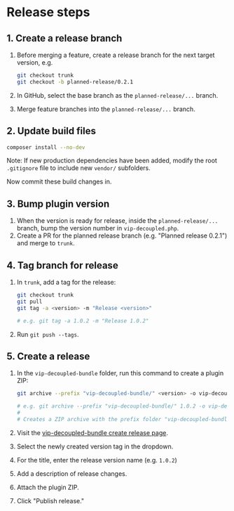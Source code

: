 # Release steps

## 1. Create a release branch

1. Before merging a feature, create a release branch for the next target version, e.g.

   ```bash
   git checkout trunk
   git checkout -b planned-release/0.2.1
   ```

2. In GitHub, select the base branch as the `planned-release/...` branch.
3. Merge feature branches into the `planned-release/...` branch.

## 2. Update build files

```bash
composer install --no-dev
```

Note: If new production dependencies have been added, modify the root `.gitignore` file to include new `vendor/` subfolders.

Now commit these build changes in.

## 3. Bump plugin version

1. When the version is ready for release, inside the `planned-release/...` branch, bump the version number in `vip-decoupled.php`.
2. Create a PR for the planned release branch (e.g. "Planned release 0.2.1") and merge to `trunk`.

## 4. Tag branch for release

1. In `trunk`, add a tag for the release:

   ```bash
   git checkout trunk
   git pull
   git tag -a <version> -m "Release <version>"

   # e.g. git tag -a 1.0.2 -m "Release 1.0.2"
   ```

2. Run `git push --tags`.

## 5. Create a release

1. In the `vip-decoupled-bundle` folder, run this command to create a plugin ZIP:

   ```bash
   git archive --prefix "vip-decoupled-bundle/" <version> -o vip-decoupled-bundle-<version>.zip

   # e.g. git archive --prefix "vip-decoupled-bundle/" 1.0.2 -o vip-decoupled-bundle-1.0.2.zip
   #
   # Creates a ZIP archive with the prefix folder "vip-decoupled-bundle/" containing files from tag 1.0.2
   ```

2. Visit the [vip-decoupled-bundle create release page](https://github.com/automattic/vip-decoupled-bundle/releases/new).
3. Select the newly created version tag in the dropdown.
4. For the title, enter the release version name (e.g. `1.0.2`)
5. Add a description of release changes.
6. Attach the plugin ZIP.
7. Click "Publish release."
